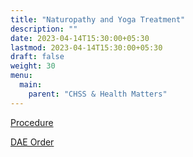 ```yaml
---
title: "Naturopathy and Yoga Treatment"
description: ""
date: 2023-04-14T15:30:00+05:30
lastmod: 2023-04-14T15:30:00+05:30
draft: false
weight: 30
menu:
  main:
    parent: "CHSS & Health Matters"
---
```


[Procedure](/images/9.%20%20%20Procedure%20for%20availaing%20Treatement%20under%20Yoga%20and%20Naturopathy.pdf)

[DAE Order](/images/10.%20%20%20Extension%20of%20Yoga%20and%20Naturopathy%20Treatments%20for%20CHSS%20Beneficiaries%20-%20DAE%20Order%202018.pdf)
